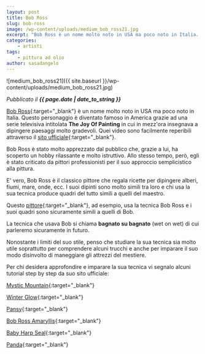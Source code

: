 ```yaml
---
layout: post
title: Bob Ross
slug: bob-ross
image: /wp-content/uploads/medium_bob_ross21.jpg
excerpt: "Bob Ross è un nome molto noto in USA ma poco noto in Italia. Questo personaggio è diventato famoso in America grazie ad una serie televisiva intitolata Joy of Painting."
categories:
    - artisti
tags:
    - pittura ad olio
author: sasadangelo
---
```


![medium_bob_ross21]({{ site.baseurl }}/wp-content/uploads/medium_bob_ross21.jpg)

_Pubblicato il **{{ page.date | date_to_string }}**_

[Bob Ross](https://en.wikipedia.org/wiki/Bob_Ross){:target="_blank"} è un nome molto noto in USA ma poco noto in Italia. Questo personaggio è diventato famoso in America grazie ad una serie televisiva intitolata **The Joy Of Painting** in cui in mezz'ora insegnava a dipingere paesaggi molto gradevoli. Quei video sono facilmente reperibili attraverso il [sito ufficiale](http://www.bobross.com/){:target="_blank"}.

Bob Ross è stato molto apprezzato dal pubblico che, grazie a lui, ha scoperto un hobby rilassante e molto istruttivo. Allo stesso tempo, però, egli è stato criticato da pittori professionisti per il suo approccio semplicistico alla pittura.

E' vero, Bob Ross è il classico pittore che regala ricette per dipingere alberi, fiumi, mare, onde, ecc. I suoi dipinti sono molto simili tra loro e chi usa la sua tecnica produce quadri del tutto simili a quelli del maestro.

Questo [pittore](http://simplypainting.com/){:target="_blank"}, ad esempio, usa la tecnica Bob Ross e i suoi quadri sono sicuramente simili a quelli di Bob.

La tecnica che usava Bob si chiama **bagnato su bagnato** (wet on wet) di cui parleremo sicuramente in futuro.

Nonostante i limiti del suo stile, penso che studiare la sua tecnica sia molto utile soprattutto per comprendere alcuni trucchi e anche per imparare il suo modo disinvolto di maneggiare gli attrezzi del mestiere.

Per chi desidera approfondire e imparare la sua tecnica vi segnalo alcuni tutorial step by step da suo sito ufficiale:

[Mystic Mountain](https://www.bobross.com/Articles.asp?ID=307){:target="_blank"}

[Winter Glow](https://www.bobross.com/Articles.asp?ID=306){:target="_blank"}

[Pansy](https://www.bobross.com/Articles.asp?ID=309){:target="_blank"}

[Bob Ross Amaryllis](https://www.bobross.com/Articles.asp?ID=308){:target="_blank"}

[Baby Harp Seal](https://www.bobross.com/Articles.asp?ID=310){:target="_blank"}

[Panda](https://www.bobross.com/Articles.asp?ID=311){:target="_blank"}
